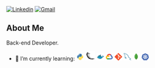 
[![Linkedin](https://img.shields.io/badge/-LinkedIn-blue?style=flat&logo=Linkedin&logoColor=white)]([https://www.linkedin.com/in/rodrigosfelix](https://www.linkedin.com/in/gabriel-violante-sartori/?locale=en_US))
[![Gmail](https://img.shields.io/badge/-Gmail-c14438?style=flat&logo=Gmail&logoColor=white)](mailto:gabrielsartori96@gmail.com)

## About Me
Back-end Developer.

- 🌱 I’m currently learning: 
<code><img height="20" src="https://github.com/devicons/devicon/blob/v2.14.0/icons/python/python-original.svg"></code>
<code><img height="25" src="https://github.com/devicons/devicon/blob/v2.14.0/icons/flask/flask-original.svg"></code>
<code><img height="20" src="https://github.com/devicons/devicon/blob/v2.14.0/icons/docker/docker-original.svg"></code>
<code><img height="20" src="https://github.com/devicons/devicon/blob/v2.14.0/icons/googlecloud/googlecloud-original.svg"></code>
<code><img height="20" src="https://github.com/devicons/devicon/blob/v2.14.0/icons/git/git-original.svg"></code>
<code><img height="20" src="https://github.com/devicons/devicon/blob/v2.14.0/icons/mysql/mysql-original.svg"></code>
<code><img height="20" src="https://github.com/devicons/devicon/blob/v2.14.0/icons/mongodb/mongodb-original.svg"></code>
<code><img height="20" src="https://github.com/devicons/devicon/blob/v2.14.0/icons/kubernetes/kubernetes-plain.svg"></code>
